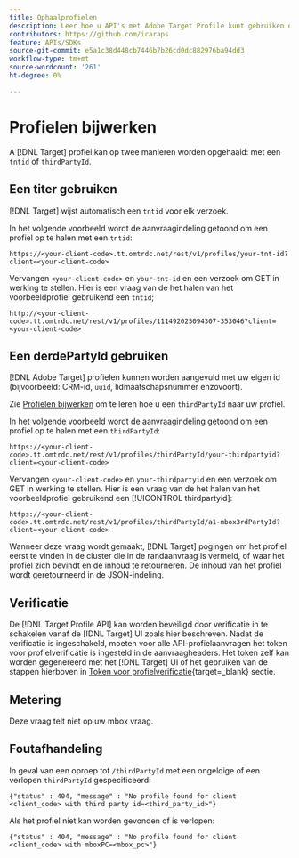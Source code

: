```yaml
---
title: Ophaalprofielen
description: Leer hoe u API's met Adobe Target Profile kunt gebruiken om bezoekersgegevens op te halen die u kunt gebruiken in [!DNL Target].
contributors: https://github.com/icaraps
feature: APIs/SDKs
source-git-commit: e5a1c38d448cb7446b7b26cd0dc882976ba94dd3
workflow-type: tm+mt
source-wordcount: '261'
ht-degree: 0%

---
```


# Profielen bijwerken

A [!DNL Target] profiel kan op twee manieren worden opgehaald: met een `tntid` of `thirdPartyId`.

## Een titer gebruiken

[!DNL Target] wijst automatisch een `tntid` voor elk verzoek.

In het volgende voorbeeld wordt de aanvraagindeling getoond om een profiel op te halen met een `tntid`:

```
https://<your-client-code>.tt.omtrdc.net/rest/v1/profiles/your-tnt-id?client=<your-client-code>
```

Vervangen `<your-client-code>` en `your-tnt-id` en een verzoek om GET in werking te stellen. Hier is een vraag van de het halen van het voorbeeldprofiel gebruikend een `tntid`;

```
http://<your-client-code>.tt.omtrdc.net/rest/v1/profiles/111492025094307-353046?client=<your-client-code>
```

## Een derdePartyId gebruiken

[!DNL Adobe Target] profielen kunnen worden aangevuld met uw eigen id (bijvoorbeeld: CRM-id, `uuid`, lidmaatschapsnummer enzovoort).

Zie [Profielen bijwerken](/help/dev/administer/profile-api/profile-api-overview.md) om te leren hoe u een `thirdPartyId` naar uw profiel.

In het volgende voorbeeld wordt de aanvraagindeling getoond om een profiel op te halen met een `thirdPartyId`:

```
https://<your-client-code>.tt.omtrdc.net/rest/v1/profiles/thirdPartyId/your-thirdpartyid?client=<your-client-code>
```

Vervangen `<your-client-code>` en `your-thirdpartyid` en een verzoek om GET in werking te stellen. Hier is een vraag van de het halen van het voorbeeldprofiel gebruikend een [!UICONTROL thirdpartyid]:

```
https://<your-client-code>.tt.omtrdc.net/rest/v1/profiles/thirdPartyId/a1-mbox3rdPartyId?client=<your-client-code>
```

Wanneer deze vraag wordt gemaakt, [!DNL Target] pogingen om het profiel eerst te vinden in de cluster die in de randaanvraag is vermeld, of waar het profiel zich bevindt en de inhoud te retourneren. De inhoud van het profiel wordt geretourneerd in de JSON-indeling.

## Verificatie

De [!DNL Target Profile API] kan worden beveiligd door verificatie in te schakelen vanaf de [!DNL Target] UI zoals hier beschreven. Nadat de verificatie is ingeschakeld, moeten voor alle API-profielaanvragen het token voor profielverificatie is ingesteld in de aanvraagheaders. Het token zelf kan worden gegenereerd met het [!DNL Target] UI of het gebruiken van de stappen hierboven in [Token voor profielverificatie](https://developers.adobetarget.com/api/#authentication-tokens){target=_blank} sectie.

## Metering

Deze vraag telt niet op uw mbox vraag.

## Foutafhandeling

In geval van een oproep tot `/thirdPartyId` met een ongeldige of een verlopen `thirdPartyId` gespecificeerd:

```
{"status" : 404, "message" : "No profile found for client <client_code> with third party id=<third_party_id>"}
```

Als het profiel niet kan worden gevonden of is verlopen:

```
{"status" : 404, "message" : "No profile found for client <client_code> with mboxPC=<mbox_pc>"}
```
